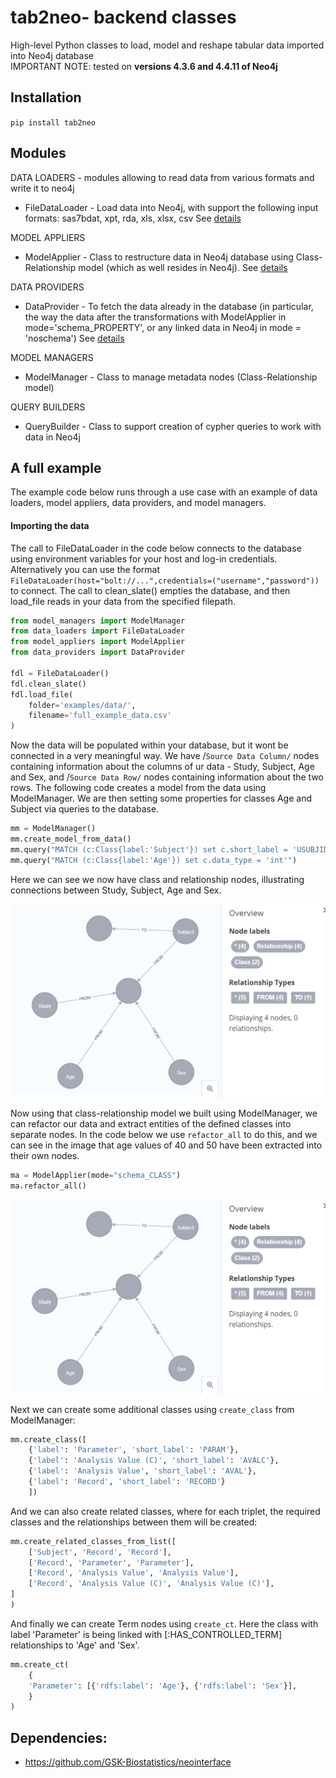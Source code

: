 # tab2neo- backend classes
High-level Python classes to load, model and reshape tabular data imported into Neo4j database  
IMPORTANT NOTE: tested on **versions 4.3.6 and 4.4.11 of Neo4j**

## Installation

`pip install tab2neo`

## Modules

DATA LOADERS - modules allowing to read data from various formats and write it to neo4j
- FileDataLoader -  Load data into Neo4j, with support the following input formats: sas7bdat, xpt, rda, xls, xlsx, csv See [details](data_loaders/README.md)   

MODEL APPLIERS
- ModelApplier - Class to restructure data in Neo4j database using Class-Relationship model 
(which as well resides in Neo4j). 
See [details](model_appliers/README.md)

DATA PROVIDERS
- DataProvider - To fetch the data already in the database (in particular, the way the data after the 
transformations with ModelApplier in mode='schema_PROPERTY', or any linked data in Neo4j in mode = 'noschema')
See [details](data_providers/README.md)      

MODEL MANAGERS
- ModelManager - Class to manage metadata nodes (Class-Relationship model)
    
QUERY BUILDERS
- QueryBuilder - Class to support creation of cypher queries to work with data in Neo4j  

## A full example

The example code below runs through a use case with an example of data loaders, model appliers, data providers, and model managers.

#### Importing the data 

The call to FileDataLoader in the code below connects to the database using environment variables for your host and log-in credentials. Alternatively you can use the format `FileDataLoader(host="bolt://...",credentials=("username","password"))` to connect. The call to clean_slate() empties the database, and then load_file reads in your data from the specified filepath.

```python
from model_managers import ModelManager
from data_loaders import FileDataLoader
from model_appliers import ModelApplier
from data_providers import DataProvider

fdl = FileDataLoader()
fdl.clean_slate()
fdl.load_file(
    folder='examples/data/', 
    filename='full_example_data.csv'
)
```

Now the data will be populated within your database, but it wont be connected in a very meaningful way. We have /`Source Data Column/` nodes containing information about the columns of ur data - Study, Subject, Age and Sex, and /`Source Data Row/` nodes containing information about the two rows. The following code creates a model from the data using ModelManager. We are then setting some properties for classes Age and Subject via queries to the database.

```python
mm = ModelManager()
mm.create_model_from_data()
mm.query("MATCH (c:Class{label:'Subject'}) set c.short_label = 'USUBJID'")
mm.query("MATCH (c:Class{label:'Age'}) set c.data_type = 'int'")

```
Here we can see we now have class and relationship nodes, illustrating connections between Study, Subject, Age and Sex. 

![modelmanager example](examples/data/create_model_from_data%20example.PNG)

Now using that class-relationship model we built using ModelManager, we can refactor our data and extract entities of the defined classes into separate nodes. In the code below we use `refactor_all` to do this, and we can see in the image that age values of 40 and 50 have been extracted into their own nodes. 

```python
ma = ModelApplier(mode="schema_CLASS")
ma.refactor_all()

```

![modelapplier example](examples/data/create_model_from_data%20example.PNG)

Next we can create some additional classes using `create_class` from ModelManager:

```python
mm.create_class([
    {'label': 'Parameter', 'short_label': 'PARAM'}, 
    {'label': 'Analysis Value (C)', 'short_label': 'AVALC'}, 
    {'label': 'Analysis Value', 'short_label': 'AVAL'}, 
    {'label': 'Record', 'short_label': 'RECORD'}
    ])
```
And we can also create related classes, where for each triplet, the required classes and the relationships between them will be created:

```python
mm.create_related_classes_from_list([
    ['Subject', 'Record', 'Record'],
    ['Record', 'Parameter', 'Parameter'],
    ['Record', 'Analysis Value', 'Analysis Value'],
    ['Record', 'Analysis Value (C)', 'Analysis Value (C)'],
]
)
```
And finally we can create Term nodes using `create_ct`. Here the class with label 'Parameter' is being linked with [:HAS_CONTROLLED_TERM] relationships to 'Age' and 'Sex'.

```python
mm.create_ct(
    {
    'Parameter': [{'rdfs:label': 'Age'}, {'rdfs:label': 'Sex'}],               
    }
)
```


## Dependencies:
- https://github.com/GSK-Biostatistics/neointerface
